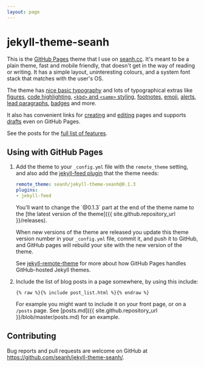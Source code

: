 ```yaml
---
layout: page
---
```

jekyll-theme-seanh
==================

This is the [GitHub Pages](https://pages.github.com/) theme that I use on
[seanh.cc](https://seanh.cc/). It's meant to be a plain theme, fast and mobile
friendly, that doesn't get in the way of reading or writing. It has a simple
layout, uninteresting colours, and a system font stack that matches with the
user's OS.

The theme has
[nice basic typography](_posts/2019-08-01-basics.md)
and lots of typographical extras like
[figures](_posts/2019-08-02-figures.md),
[code highlighting](_posts/2019-08-03-code-blocks.md),
[`<kbd>` and `<samp>` styling](_posts/2019-08-05-kbd-and-samp.md),
[footnotes](_posts/2019-08-06-footnotes.md),
[emoji](_posts/2019-08-11-emoji.md),
[alerts](_posts/2019-09-09-alert-boxes.md),
[lead paragraphs](_posts/2019-09-09-lead-paragraphs.md),
[badges](_posts/2019-09-13-badges-and-pills.md)
and more.

It also has convenient links for [creating](_posts/2019-11-11-new-post-form.md)
and [editing](_posts/2019-11-11-edit-page-and-view-source-buttons.md) pages
and supports [drafts](_posts/2019-12-22-drafts.md) even on GitHub Pages.

See the posts for the [full list of features](posts.md).

Using with GitHub Pages
-----------------------

1. Add the theme to your `_config.yml` file with the `remote_theme` setting, and
   also add the [jekyll-feed plugin](https://github.com/jekyll/jekyll-feed)
   that the theme needs:

   ```yaml
   remote_theme: seanh/jekyll-theme-seanh@0.1.3
   plugins:
   - jekyll-feed
   ```
   
   <div class="tip" markdown="1">
   You'll want to change the `@0.1.3` part at the end of the theme name to
   the [the latest version of the theme]({{ site.github.repository_url }}/releases).

   When new versions of the theme are released you update this theme version number in your
   `_config.yml` file, commit it, and push it to GitHub, and GitHub pages will rebuild your
   site with the new version of the theme.

   See [jekyll-remote-theme](https://github.com/benbalter/jekyll-remote-theme) for more about
   how GitHub Pages handles GitHub-hosted Jekyll themes.
   </div>

2. Include the list of blog posts in a page somewhere, by using this include:

   ```liquid
   {% raw %}{% include post_list.html %}{% endraw %}
   ```

   For example you might want to include it on your front page, or on a `/posts` page.
   See [posts.md]({{ site.github.repository_url }}/blob/master/posts.md)
   for an example.

Contributing
------------

Bug reports and pull requests are welcome on GitHub at <https://github.com/seanh/jekyll-theme-seanh/>.
